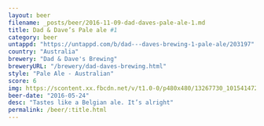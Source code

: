 ```yaml
---
layout: beer
filename: _posts/beer/2016-11-09-dad-daves-pale-ale-1.md
title: Dad & Dave’s Pale ale #1
category: beer
untappd: "https://untappd.com/b/dad---daves-brewing-1-pale-ale/203197"
country: "Australia"
brewery: "Dad & Dave's Brewing"
breweryURL: "/brewery/dad-daves-brewing.html"
style: "Pale Ale - Australian"
score: 6
img: https://scontent.xx.fbcdn.net/v/t1.0-0/p480x480/13267730_10154147276308745_5674622146165558080_n.jpg?_nc_cat=100&_nc_ht=scontent.xx&oh=19287fa4dc7ed897f44777f79b093e9e&oe=5C484C2A
beer-date: "2016-05-24"
desc: "Tastes like a Belgian ale. It’s alright"
permalink: /beer/:title.html
---
```

